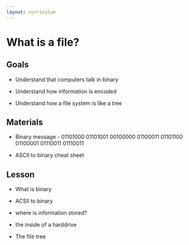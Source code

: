 ```yaml
---
layout: curriculum
---
```


# What is a file?

## Goals

* Understand that computers talk in binary

* Understand how information is encoded

* Understand how a file system is like a tree

## Materials

* Binary message - 01101000 01101001 00100000 01100011 01101100 01100001 01110011 01110011

* ASCII to binary cheat sheet

## Lesson

* What is binary

* ACSII to binary

* where is information stored?

* the inside of a harddrive

* The file tree
